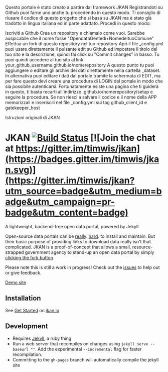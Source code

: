 Questo portale è stato creato a partire dal framework JKAN Registrandoti su Github puoi farne uno anche tu procedendo in questo modo. Ti consiglio di riusare il codice di questo progetto che si basa su JKAN ma è stato già tradotto in lingua italiana ed in parte adattato. Procedi in questo modo:

Iscriviti a Github
Crea un repository e chiamalo come vuoi. Sarebbe auspicabile che il nome fosse "OpendataGentedi+NomedeltuoComune"
Effettua un fork di questo repository nel tuo repository
Apri il file _config.yml puoi usare direttamente il pulsante edit su Github ed impostare il titolo del tuo sito e la descrizione, quindi fai click su "Commit changes" in basso.
Tu puoi quindi accedere al tuo sito al link your_github_username.github.io/nomerepository
A questo punto tu puoi aggiungere o editare gli archivi dei dati direttamente nella cartella _dataset. In alternativa puoi editare i dati dal portale tramite la schermata di EDIT, ma per fare questo devi creare una procedura di LOGIN del portale in modo che sia possibile autenticarsi. Fortunatamente esiste una pagina che ti guiderà in questo, ti basta recarti all'indirizzo .github.io/nomerepository/setup e seguire la procedura. Se non riesci a salvare il codice e il nome della APP memorizzali e inseriscili nel file _config.yml sui tag github_client_id e gatekeeper_host


Istruzioni originali di JKAN

# JKAN [![Build Status](https://travis-ci.org/timwis/jkan.svg?branch=gh-pages)](https://travis-ci.org/timwis/jkan) [![Join the chat at https://gitter.im/timwis/jkan](https://badges.gitter.im/timwis/jkan.svg)](https://gitter.im/timwis/jkan?utm_source=badge&utm_medium=badge&utm_campaign=pr-badge&utm_content=badge)
A lightweight, backend-free open data portal, powered by Jekyll

Open-source data portals can be [really](https://twitter.com/waldojaquith/status/282599673569619969).
[hard](https://twitter.com/chris_whong/status/669207423719235584). to install and maintain. But their
basic purpose of providing links to download data really isn't that complicated. JKAN is a proof-of-concept
that allows a small, resource-strapped government agency to stand-up an open data portal by simply
[clicking the fork button](https://help.github.com/articles/fork-a-repo/).

Please note this is still a work in progress! Check out the [issues](https://github.com/timwis/jkan/issues) to help
out or give feedback.

[Demo site](https://demo.jkan.io)

## Installation
See [Get Started](https://jkan.io/#get-started) on [jkan.io](https://jkan.io)

## Development
* Requires [Jekyll](http://jekyllrb.com), a ruby thing
* Run a web server that recompiles on changes using `jekyll serve --baseurl ""`. Add the experimental `--incremental`
flag for faster recompilation.
* Committing to the `gh-pages` branch will automatically compile the jekyll site 
